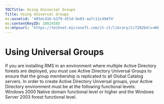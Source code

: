 ```yaml
---
TOCTitle: Using Universal Groups
Title: Using Universal Groups
ms:assetid: '485dc416-b1f9-451d-be83-aa7c11c49d74'
ms:contentKeyID: 18824585
ms:mtpsurl: 'https://technet.microsoft.com/it-it/library/Cc720264(v=WS.10)'
---
```


Using Universal Groups
======================

If you are installing RMS in an environment where multiple Active Directory forests are deployed, you must use Active Directory Universal Groups to ensure that the group membership is replicated to all Global Catalog servers. In order to create Active Directory Universal groups, your Active Directory environment must be at the following functional levels: Windows 2000 Native domain functional level or higher and the Windows Server 2003 forest functional level.
